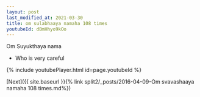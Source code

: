 ```yaml
---
layout: post
last_modified_at: 2021-03-30
title: om sulabhaaya namaha 108 times
youtubeId: dBmHhyo9kOo
---
```

 
 
Om Suyukthaya nama 
 
 -  Who is very careful 
 
  
 
  
 
 
 
 
 
 


{% include youtubePlayer.html id=page.youtubeId %}
 
[Next]({{ site.baseurl }}{% link  split2/_posts/2016-04-09-Om svavashaaya namaha 108 times.md%})
 
